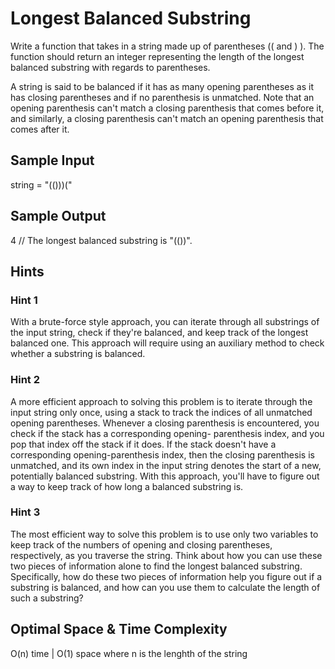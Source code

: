 # Longest Balanced Substring

Write a function that takes in a string made up of parentheses (( and ) ). 
The function should return an integer representing the length of the longest balanced substring with regards to parentheses.

A string is said to be balanced if it has as many opening parentheses as it has closing parentheses and if no parenthesis is unmatched. 
Note that an opening parenthesis can't match a closing parenthesis that comes before it, and similarly, a closing parenthesis can't match 
an opening parenthesis that comes after it.

## Sample Input
string = "(()))("

## Sample Output
4 // The longest balanced substring is "(())".

## Hints
### Hint 1
With a brute-force style approach, you can iterate through all substrings of the input string, check if they're balanced, 
and keep track of the longest balanced one. This approach will require using an auxiliary method to check whether a substring is balanced.

### Hint 2
A more efficient approach to solving this problem is to iterate through the input string only once, using a stack to track the indices 
of all unmatched opening parentheses. Whenever a closing parenthesis is encountered, you check if the stack has a corresponding 
opening- parenthesis index, and you pop that index off the stack if it does. If the stack doesn't have a corresponding opening-parenthesis index, 
then the closing parenthesis is unmatched, and its own index in the input string denotes the start of a new, potentially balanced substring. 
With this approach, you'll have to figure out a way to keep track of how long a balanced substring is.

### Hint 3
The most efficient way to solve this problem is to use only two variables to keep track of the numbers of opening and closing parentheses, 
respectively, as you traverse the string. Think about how you can use these two pieces of information alone to find the longest balanced substring. 
Specifically, how do these two pieces of information help you figure out if a substring is balanced, and how can you use them to calculate the 
length of such a substring?

## Optimal Space & Time Complexity
O(n) time | O(1) space where n is the lenghth of the string